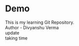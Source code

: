 # Demo
This is my learning Git Repository.
<br>
Author - Divyanshu Verma 
<br>
update
<br>
taking time 


